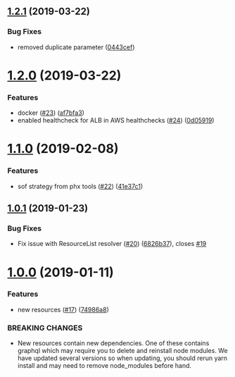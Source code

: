 ## [1.2.1](https://github.com/Asymmetrik/graphql-fhir/compare/v1.2.0...v1.2.1) (2019-03-22)


### Bug Fixes

* removed duplicate parameter ([0443cef](https://github.com/Asymmetrik/graphql-fhir/commit/0443cef))


# [1.2.0](https://github.com/Asymmetrik/graphql-fhir/compare/v1.1.0...v1.2.0) (2019-03-22)


### Features

* docker ([#23](https://github.com/Asymmetrik/graphql-fhir/issues/23)) ([af7bfa3](https://github.com/Asymmetrik/graphql-fhir/commit/af7bfa3))
* enabled healthcheck for ALB in AWS healthchecks ([#24](https://github.com/Asymmetrik/graphql-fhir/issues/24)) ([0d05919](https://github.com/Asymmetrik/graphql-fhir/commit/0d05919))



# [1.1.0](https://github.com/Asymmetrik/graphql-fhir/compare/v1.0.1...v1.1.0) (2019-02-08)


### Features

* sof strategy from phx tools ([#22](https://github.com/Asymmetrik/graphql-fhir/issues/22)) ([41e37c1](https://github.com/Asymmetrik/graphql-fhir/commit/41e37c1))



## [1.0.1](https://github.com/Asymmetrik/graphql-fhir/compare/v1.0.0...v1.0.1) (2019-01-23)


### Bug Fixes

* Fix issue with ResourceList resolver ([#20](https://github.com/Asymmetrik/graphql-fhir/issues/20)) ([6826b37](https://github.com/Asymmetrik/graphql-fhir/commit/6826b37)), closes [#19](https://github.com/Asymmetrik/graphql-fhir/issues/19)



# [1.0.0](https://github.com/Asymmetrik/graphql-fhir/compare/74986a8...v1.0.0) (2019-01-11)


### Features

* new resources ([#17](https://github.com/Asymmetrik/graphql-fhir/issues/17)) ([74986a8](https://github.com/Asymmetrik/graphql-fhir/commit/74986a8))


### BREAKING CHANGES

* New resources contain new dependencies. One of these
contains graphql which may require you to delete and reinstall node
modules. We have updated several versions so when updating, you should
rerun yarn install and may need to remove node_modules before hand.
